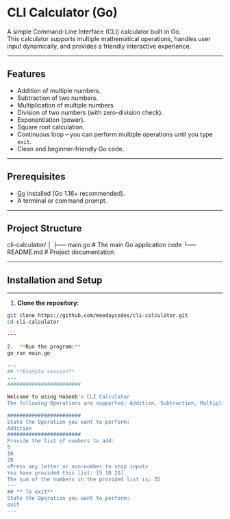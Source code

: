 # CLI Calculator (Go)

A simple Command-Line Interface (CLI) calculator built in Go.  
This calculator supports multiple mathematical operations, handles user input dynamically, and provides a friendly interactive experience.

---

## **Features**

- Addition of multiple numbers.
- Subtraction of two numbers.
- Multiplication of multiple numbers.
- Division of two numbers (with zero-division check).
- Exponentiation (power).
- Square root calculation.
- Continuous loop – you can perform multiple operations until you type `exit`.
- Clean and beginner-friendly Go code.

---

## **Prerequisites**

- [Go](https://go.dev/dl/) installed (Go 1.16+ recommended).
- A terminal or command prompt.

---

## **Project Structure**
cli-calculator/
│
├── main.go     # The main Go application code
└── README.md   # Project documentation

---

## **Installation and Setup**
---
1. **Clone the repository:**

```bash
git clone https://github.com/meedaycodes/cli-calculator.git
cd cli-calculator

---

2.	**Run the program:**
go run main.go

---
## **Example session**
---
########################

Welcome to using Habeeb's CLI Calculator
The following Operations are supported: Addition, Subtraction, Multiplication, Division, Exponentiation and Squareroot

########################
State the Operation you want to perform:
Addition
########################
Provide the list of numbers to add:
5
10
20
<Press any letter or non-number to stop input>
You have provided this list: [5 10 20].
The sum of the numbers in the provided list is: 35
---
## ** To exit**
State the Operation you want to perform:
exit
---
